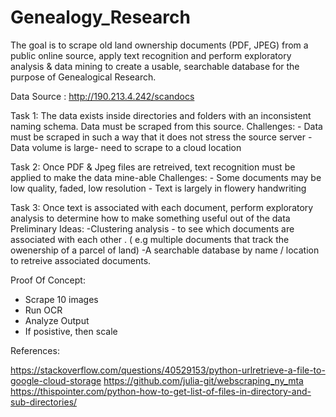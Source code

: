 # Genealogy_Research
The goal is to scrape old land ownership documents  (PDF, JPEG) from a public online source, apply text recognition and perform exploratory analysis &amp; data mining to create a usable, searchable database for the purpose of Genealogical Research.


Data Source  : http://190.213.4.242/scandocs

Task 1: The data exists inside directories and folders with an inconsistent naming schema. Data must be scraped from this source.
  Challenges:
    - Data must be scraped in such a way that it does not stress the source server
    - Data volume is large- need to scrape to a cloud location
   
   
Task 2: Once PDF & Jpeg files are retreived, text recognition must be applied to make the data mine-able
  Challenges:
    - Some documents may be low quality, faded, low resolution
    - Text is largely in flowery handwriting 
    
Task 3: Once text is associated with each document, perform exploratory analysis to determine how to make something useful out of the data
  Preliminary Ideas:
    -Clustering analysis - to see which documents are associated with each other . ( e.g multiple documents that track the owenership of a parcel of land)
    -A searchable database by name / location to retreive associated documents.


Proof Of Concept:

- Scrape 10 images
- Run OCR 
- Analyze Output
- If posistive, then scale


References:

https://stackoverflow.com/questions/40529153/python-urlretrieve-a-file-to-google-cloud-storage
https://github.com/julia-git/webscraping_ny_mta
https://thispointer.com/python-how-to-get-list-of-files-in-directory-and-sub-directories/
